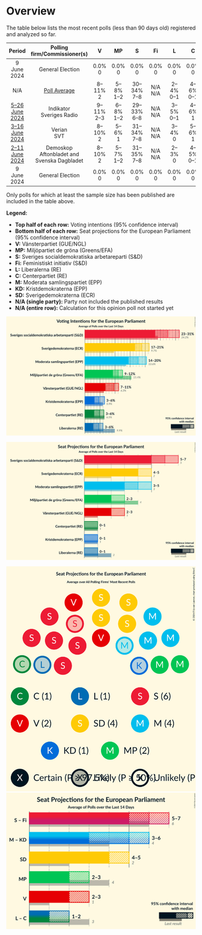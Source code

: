 # Overview

The table below lists the most recent polls (less than 90 days old) registered and analyzed so far.

| Period     | Polling firm/Commissioner(s) | V | MP | S | Fi | L | C | M | KD | SD |
|:----------:|:----------------------------:|:--:|:--:|:--:|:--:|:--:|:--:|:--:|:--:|:--:|
| 9 June 2024 | General Election | 0.0% <br> 0 | 0.0% <br> 0 | 0.0% <br> 0 | 0.0% <br> 0 | 0.0% <br> 0 | 0.0% <br> 0 | 0.0% <br> 0 | 0.0% <br> 0 | 0.0% <br> 0 |
| N/A | [Poll Average](average.html) | 8–11% <br> 2 | 5–8% <br> 1–2 | 30–34% <br> 7–8 | N/A <br> N/A | 2–4% <br> 0–1 | 4–6% <br> 0–1 | 17–21% <br> 4–5 | 3–5% <br> 0–1 | 17–22% <br> 4–5 |
| [5–26 June 2024](2024-06-26-Indikator.html) | Indikator <br> Sveriges Radio | 9–11% <br> 2–3 | 6–8% <br> 1–2 | 29–33% <br> 6–8 | N/A <br> N/A | 3–5% <br> 0–1 | 4–6% <br> 1 | 18–21% <br> 4–5 | 3–5% <br> 0–1 | 17–20% <br> 4–5 |
| [3–16 June 2024](2024-06-16-Verian.html) | Verian <br> SVT | 8–10% <br> 2 | 5–6% <br> 1 | 31–34% <br> 7–8 | N/A <br> N/A | 3–4% <br> 0 | 5–6% <br> 1 | 18–20% <br> 4–5 | 4–5% <br> 0–1 | 18–20% <br> 4–5 |
| [2–11 June 2024](2024-06-11-Demoskop.html) | Demoskop <br> Aftonbladet and Svenska Dagbladet | 8–10% <br> 2 | 5–7% <br> 1–2 | 31–35% <br> 7–8 | N/A <br> N/A | 2–3% <br> 0 | 4–5% <br> 0–1 | 17–20% <br> 4–5 | 3–4% <br> 0–1 | 20–23% <br> 5 |
| 9 June 2024 | General Election | 0.0% <br> 0 | 0.0% <br> 0 | 0.0% <br> 0 | 0.0% <br> 0 | 0.0% <br> 0 | 0.0% <br> 0 | 0.0% <br> 0 | 0.0% <br> 0 | 0.0% <br> 0 |

Only polls for which at least the sample size has been published are included in the table above.

**Legend:**
+ **Top half of each row:** Voting intentions (95% confidence interval)
+ **Bottom half of each row:** Seat projections for the European Parliament (95% confidence interval)
+ **V:** Vänsterpartiet (GUE/NGL)
+ **MP:** Miljöpartiet de gröna (Greens/EFA)
+ **S:** Sveriges socialdemokratiska arbetareparti (S&D)
+ **Fi:** Feministiskt initiativ (S&D)
+ **L:** Liberalerna (RE)
+ **C:** Centerpartiet (RE)
+ **M:** Moderata samlingspartiet (EPP)
+ **KD:** Kristdemokraterna (EPP)
+ **SD:** Sverigedemokraterna (ECR)
+ **N/A (single party):** Party not included the published results
+ **N/A (entire row):** Calculation for this opinion poll not started yet


![Graph with voting intentions not yet produced](average.png "Voting Intentions")

![Graph with seats not yet produced](average-seats.png "Seats")

![Graph with seating plan not yet produced](average-seating-plan.png "Seating Plan")
![Graph with coalitions seats not yet produced](average-coalitions-seats.png "Coalitions Seats")
